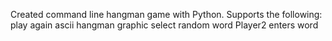 Created command line hangman game with Python.
Supports the following:
  play again
  ascii hangman graphic
  select random word
  Player2 enters word
